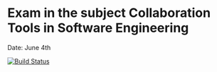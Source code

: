 # Exam in the subject Collaboration Tools in Software Engineering
Date: June 4th

[![Build Status](https://travis-ci.com/eleriinr/cse-exam.svg?branch=dev)](https://travis-ci.com/eleriinr/cse-exam)
